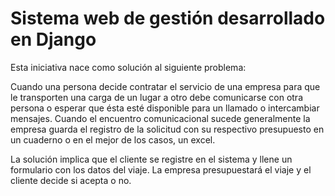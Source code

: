 <h1>Sistema web de gestión desarrollado en Django</h1>

<p>Esta iniciativa nace como solución al siguiente problema:</p>

<p>Cuando una persona decide contratar el servicio de una empresa para que le transporten una carga de un lugar a otro debe comunicarse con otra persona o esperar que ésta esté disponible para un llamado o intercambiar mensajes. Cuando el encuentro comunicacional sucede generalmente la empresa guarda el registro de la solicitud con su respectivo presupuesto en un cuaderno o en el mejor de los casos, un excel.</p>

<p>La solución implica que el cliente se registre en el sistema y llene un formulario con los datos del viaje. La empresa presupuestará el viaje y el cliente decide si acepta o no.</p>

<p>

